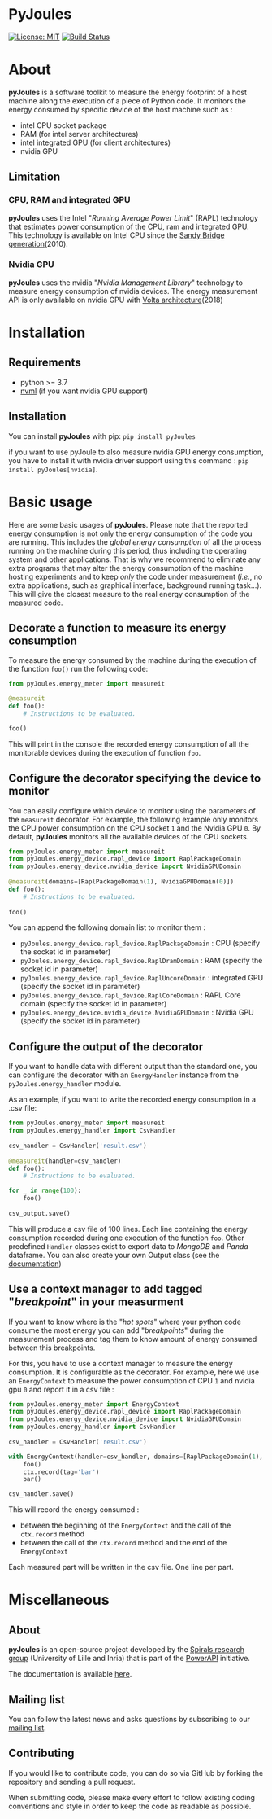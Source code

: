 # PyJoules

[![License: MIT](https://img.shields.io/pypi/l/pyRAPL)](https://spdx.org/licenses/MIT.html)
[![Build Status](https://img.shields.io/circleci/build/github/powerapi-ng/pyJoules.svg)](https://circleci.com/gh/powerapi-ng/pyjoules)


# About
**pyJoules** is a software toolkit to measure the energy footprint of a host machine along the execution of a piece of Python code.
It monitors the energy consumed by specific device of the host machine such as :

- intel CPU socket package
- RAM (for intel server architectures)
- intel integrated GPU (for client architectures)
- nvidia GPU

## Limitation

### CPU, RAM and integrated GPU
**pyJoules** uses the Intel "_Running Average Power Limit_" (RAPL) technology that estimates power consumption of the CPU, ram and integrated GPU.
This technology is available on Intel CPU since the [Sandy Bridge generation](https://fr.wikipedia.org/wiki/Intel#Historique_des_microprocesseurs_produits)(2010).

### Nvidia GPU
**pyJoules** uses the nvidia "_Nvidia Management Library_" technology to measure energy consumption of nvidia devices. The energy measurement API is only available on nvidia GPU with [Volta architecture](https://en.wikipedia.org/wiki/Volta_(microarchitecture))(2018)
# Installation

## Requirements

- python >= 3.7
- [nvml](https://developer.nvidia.com/nvidia-management-library-nvml) (if you want nvidia GPU support)

## Installation
You can install **pyJoules** with pip: `pip install pyJoules`

if you want to use pyJoule to also measure nvidia GPU energy consumption, you have to install it with nvidia driver support using this command : `pip install pyJoules[nvidia]`.

# Basic usage

Here are some basic usages of **pyJoules**. Please note that the reported energy consumption is not only the energy consumption of the code you are running. This includes the _global energy consumption_ of all the process running on the machine during this period, thus including the operating system and other applications.
That is why we recommend to eliminate any extra programs that may alter the energy consumption of the machine hosting experiments and to keep _only_ the code under measurement (_i.e._, no extra applications, such as graphical interface, background running task...). This will give the closest measure to the real energy consumption of the measured code.

## Decorate a function to measure its energy consumption

To measure the energy consumed by the machine during the execution of the function `foo()` run the following code:
```python
from pyJoules.energy_meter import measureit

@measureit
def foo():
	# Instructions to be evaluated.

foo()
```

This will print in the console the recorded energy consumption of all the monitorable devices during the execution of function `foo`.

## Configure the decorator specifying the device to monitor

You can easily configure which device to monitor using the parameters of the `measureit` decorator. 
For example, the following example only monitors the CPU power consumption on the CPU socket `1` and the Nvidia GPU `0`.
By default, **pyJoules** monitors all the available devices of the CPU sockets.
```python
from pyJoules.energy_meter import measureit
from pyJoules.energy_device.rapl_device import RaplPackageDomain
from pyJoules.energy_device.nvidia_device import NvidiaGPUDomain
	
@measureit(domains=[RaplPackageDomain(1), NvidiaGPUDomain(0)])
def foo():
	# Instructions to be evaluated.
	
foo()	
```

You can append the following domain list to monitor them : 
	
- `pyJoules.energy_device.rapl_device.RaplPackageDomain` : CPU (specify the socket id in parameter)
- `pyJoules.energy_device.rapl_device.RaplDramDomain` : RAM (specify the socket id in parameter)
- `pyJoules.energy_device.rapl_device.RaplUncoreDomain` : integrated GPU (specify the socket id in parameter)
- `pyJoules.energy_device.rapl_device.RaplCoreDomain` : RAPL Core domain (specify the socket id in parameter)
- `pyJoules.energy_device.nvidia_device.NvidiaGPUDomain` : Nvidia GPU (specify the socket id in parameter)

## Configure the output of the decorator

If you want to handle data with different output than the standard one, you can configure the decorator with an `EnergyHandler` instance from the `pyJoules.energy_handler` module.

As an example, if you want to write the recorded energy consumption in a .csv file:
```python
from pyJoules.energy_meter import measureit
from pyJoules.energy_handler import CsvHandler
	
csv_handler = CsvHandler('result.csv')
	
@measureit(handler=csv_handler)
def foo():
	# Instructions to be evaluated.

for _ in range(100):
	foo()
		
csv_output.save()
```

This will produce a csv file of 100 lines. Each line containing the energy
consumption recorded during one execution of the function `foo`.
Other predefined `Handler` classes exist to export data to *MongoDB* and *Panda*
dataframe.
You can also create your own Output class (see the
[documentation](https://pyJoules.readthedocs.io/en/latest/Handler_API.html))


## Use a context manager to add tagged "_breakpoint_" in your measurment

If you want to know where is the "_hot spots_" where your python code consume the
most energy you can add "_breakpoints_" during the measurement process and tag
them to know amount of energy consumed between this breakpoints.

For this, you have to use a context manager to measure the energy
consumption. It is configurable as the decorator. For example, here we use an
`EnergyContext` to measure the power consumption of CPU `1` and nvidia gpu `0`
and report it in a csv file : 

```python
from pyJoules.energy_meter import EnergyContext
from pyJoules.energy_device.rapl_device import RaplPackageDomain
from pyJoules.energy_device.nvidia_device import NvidiaGPUDomain
from pyJoules.energy_handler import CsvHandler
	
csv_handler = CsvHandler('result.csv')

with EnergyContext(handler=csv_handler, domains=[RaplPackageDomain(1), NvidiaGPUDomain(0)], start_tag='foo') as ctx:
	foo()
	ctx.record(tag='bar')
	bar()

csv_handler.save()
```

This will record the energy consumed :

- between the beginning of the `EnergyContext` and the call of the `ctx.record` method
- between the call of the `ctx.record` method and the end of the `EnergyContext`

Each measured part will be written in the csv file. One line per part.

# Miscellaneous

## About

**pyJoules** is an open-source project developed by the [Spirals research group](https://team.inria.fr/spirals) (University of Lille and Inria) that is part of the [PowerAPI](http://powerapi.org) initiative.

The documentation is available [here](https://pyJoules.readthedocs.io/en/latest/).

## Mailing list

You can follow the latest news and asks questions by subscribing to our <a href="mailto:sympa@inria.fr?subject=subscribe powerapi">mailing list</a>.

## Contributing

If you would like to contribute code, you can do so via GitHub by forking the repository and sending a pull request.

When submitting code, please make every effort to follow existing coding conventions and style in order to keep the code as readable as possible.
